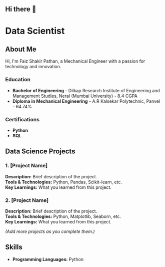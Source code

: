 ## Hi there 👋

# Data Scientist

## About Me
Hi, I'm Faiz Shakir Pathan, a Mechanical Engineer with a passion for technology and innovation. 

### Education
- **Bachelor of Engineering** - Dilkap Research Institute of Engineering and Management Studies, Neral (Mumbai University) - 8.4 CGPA
- **Diploma in Mechanical Engineering** - A.R Kalsekar Polytechnic, Panvel - 64.74%

### Certifications
- **Python**
- **SQL**

## Data Science Projects

### 1. [Project Name]
**Description:** Brief description of the project.  
**Tools & Technologies:** Python, Pandas, Scikit-learn, etc.  
**Key Learnings:** What you learned from this project.

### 2. [Project Name]
**Description:** Brief description of the project.  
**Tools & Technologies:** Python, Matplotlib, Seaborn, etc.  
**Key Learnings:** What you learned from this project.

*(Add more projects as you complete them.)*

## Skills
- **Programming Languages:** Python


<!--
**regexpfaiz/regexpfaiz** is a ✨ _special_ ✨ repository because its `README.md` (this file) appears on your GitHub profile.

Here are some ideas to get you started:

- 🔭 I’m currently working on ...
- 🌱 I’m currently learning ...
- 👯 I’m looking to collaborate on ...
- 🤔 I’m looking for help with ...
- 💬 Ask me about ...
- 📫 How to reach me: ...
- 😄 Pronouns: ...
- ⚡ Fun fact: ...
-->
